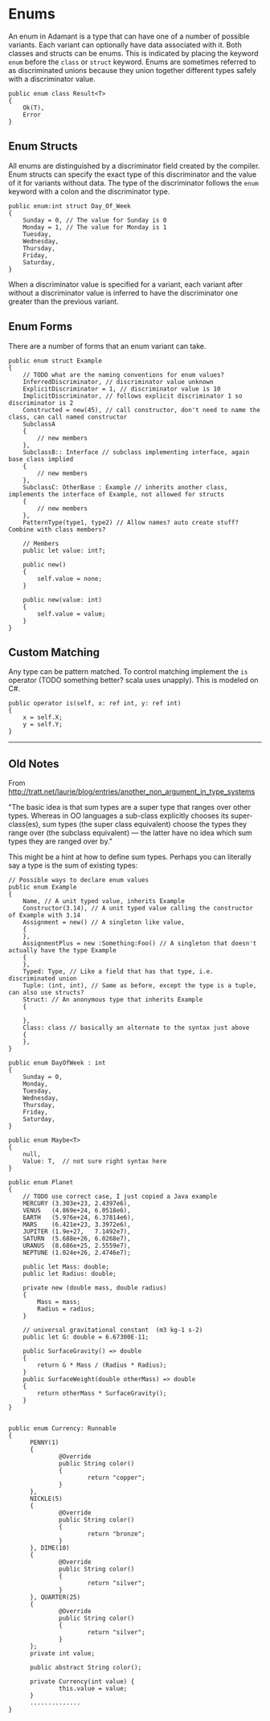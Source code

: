 # Enums

An enum in Adamant is a type that can have one of a number of possible variants. Each variant can optionally have data associated with it. Both classes and structs can be enums. This is indicated by placing the keyword `enum` before the `class` or `struct` keyword. Enums are sometimes referred to as discriminated unions because they union together different types safely with a discriminator value.

    public enum class Result<T>
    {
        Ok(T),
        Error
    }

## Enum Structs

All enums are distinguished by a discriminator field created by the compiler. Enum structs can specify the exact type of this discriminator and the value of it for variants without data. The type of the discriminator follows the `enum` keyword with a colon and the discriminator type.

    public enum:int struct Day_Of_Week
    {
        Sunday = 0, // The value for Sunday is 0
        Monday = 1, // The value for Monday is 1
        Tuesday,
        Wednesday,
        Thursday,
        Friday,
        Saturday,
    }

When a discriminator value is specified for a variant, each variant after without a discriminator value is inferred to have the discriminator one greater than the previous variant.

## Enum Forms

There are a number of forms that an enum variant can take.

```adamant
public enum struct Example
{
    // TODO what are the naming conventions for enum values?
    InferredDiscriminator, // discriminator value unknown
    ExplicitDiscriminator = 1, // discriminator value is 10
    ImplicitDiscriminator, // follows explicit discriminator 1 so discriminator is 2
    Constructed = new(45), // call constructor, don't need to name the class, can call named constructor
    SubclassA
    {
        // new members
    },
    SubclassB:: Interface // subclass implementing interface, again base class implied
    {
        // new members
    },
    SubclassC: OtherBase : Example // inherits another class, implements the interface of Example, not allowed for structs
    {
        // new members
    },
    PatternType(type1, type2) // Allow names? auto create stuff?  Combine with class members?

    // Members
    public let value: int?;

    public new()
    {
        self.value = none;
    }

    public new(value: int)
    {
        self.value = value;
    }
}
```

## Custom Matching

Any type can be pattern matched. To control matching implement the `is` operator (TODO something better? scala uses unapply). This is modeled on C#.

```adamant
public operator is(self, x: ref int, y: ref int)
{
    x = self.X;
    y = self.Y;
}
```

---------
## Old Notes

From http://tratt.net/laurie/blog/entries/another_non_argument_in_type_systems

"The basic idea is that sum types are a super type that ranges over other types. Whereas in OO languages a sub-class explicitly chooses its super-class(es), sum types (the super class equivalent) choose the types they range over (the subclass equivalent) — the latter have no idea which sum types they are ranged over by."

This might be a hint at how to define sum types. Perhaps you can literally say a type is the sum of existing types:

    // Possible ways to declare enum values
    public enum Example
    {
        Name, // A unit typed value, inherits Example
        Constructor(3.14), // A unit typed value calling the constructor of Example with 3.14
        Assignment = new() // A singleton like value,
        {
        },
        AssignmentPlus = new :Something:Foo() // A singleton that doesn't actually have the type Example
        {
        },
        Typed: Type, // Like a field that has that type, i.e. discriminated union
        Tuple: (int, int), // Same as before, except the type is a tuple, can also use structs?
        Struct: // An anonymous type that inherits Example
        {

        },
        Class: class // basically an alternate to the syntax just above
        {
        },
    }

    public enum DayOfWeek : int
    {
        Sunday = 0,
        Monday,
        Tuesday,
        Wednesday,
        Thursday,
        Friday,
        Saturday,
    }

    public enum Maybe<T>
    {
        null,
        Value: T,  // not sure right syntax here
    }

    public enum Planet
    {
        // TODO use correct case, I just copied a Java example
        MERCURY (3.303e+23, 2.4397e6),
        VENUS   (4.869e+24, 6.0518e6),
        EARTH   (5.976e+24, 6.37814e6),
        MARS    (6.421e+23, 3.3972e6),
        JUPITER (1.9e+27,   7.1492e7),
        SATURN  (5.688e+26, 6.0268e7),
        URANUS  (8.686e+25, 2.5559e7),
        NEPTUNE (1.024e+26, 2.4746e7);

        public let Mass: double;
        public let Radius: double;

        private new (double mass, double radius)
        {
            Mass = mass;
            Radius = radius;
        }

        // universal gravitational constant  (m3 kg-1 s-2)
        public let G: double = 6.67300E-11;

        public SurfaceGravity() => double
        {
            return G * Mass / (Radius * Radius);
        }
        public SurfaceWeight(double otherMass) => double
        {
            return otherMass * SurfaceGravity();
        }
    }


    public enum Currency: Runnable
    {
          PENNY(1)
          {
                  @Override
                  public String color()
                  {
                          return "copper";
                  }
          },
          NICKLE(5)
          {
                  @Override
                  public String color()
                  {
                          return "bronze";
                  }
          }, DIME(10)
          {
                  @Override
                  public String color()
                  {
                          return "silver";
                  }
          }, QUARTER(25)
          {
                  @Override
                  public String color()
                  {
                          return "silver";
                  }
          };
          private int value;

          public abstract String color();

          private Currency(int value) {
                  this.value = value;
          }
          ..............
    }

